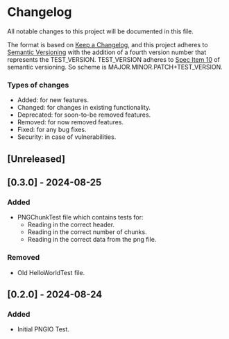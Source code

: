 # Changelog

All notable changes to this project will be documented in this file.

The format is based on [Keep a Changelog](https://keepachangelog.com/en/1.1.0/),
and this project adheres to [Semantic Versioning](https://semver.org/spec/v2.0.0.html) with the addition of a fourth
version number that represents the TEST_VERSION. 
TEST_VERSION adheres to [Spec Item 10](https://semver.org/spec/v2.0.0-rc.2.html#spec-item-10)
of semantic versioning. So scheme is MAJOR.MINOR.PATCH+TEST_VERSION. 

### Types of changes

- Added:      for new features.
- Changed:    for changes in existing functionality.
- Deprecated: for soon-to-be removed features.
- Removed:    for now removed features.
- Fixed:      for any bug fixes.
- Security:   in case of vulnerabilities.

## [Unreleased]

## [0.3.0] - 2024-08-25

### Added 

- PNGChunkTest file which contains tests for:
  - Reading in the correct header.
  - Reading in the correct number of chunks.
  - Reading in the correct data from the png file.

### Removed

- Old HelloWorldTest file.

## [0.2.0] - 2024-08-24

### Added

- Initial PNGIO Test.